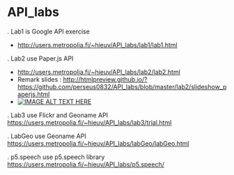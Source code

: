 # API_labs
. Lab1 is Google API exercise
- http://users.metropolia.fi/~hieuv/API_labs/lab1/lab1.html

. Lab2 use Paper.js API
- http://users.metropolia.fi/~hieuv/API_labs/lab2/lab2.html
- Remark slides : http://htmlpreview.github.io/?https://github.com/perseus0832/API_labs/blob/master/lab2/slideshow_paperjs.html
- [![IMAGE ALT TEXT HERE](https://i.ytimg.com/vi/dInR_Iz1AyU/1.jpg?time=1520860093643)](https://www.youtube.com/watch?v=dInR_Iz1AyU&t=3s)


. Lab3 use Flickr and Geoname API
https://users.metropolia.fi/~hieuv/API_labs/lab3/trial.html

. LabGeo use Geoname API
https://users.metropolia.fi/~hieuv/API_labs/labGeo/labGeo.html

. p5.speech use p5.speech library
https://users.metropolia.fi/~hieuv/API_labs/p5.speech/
